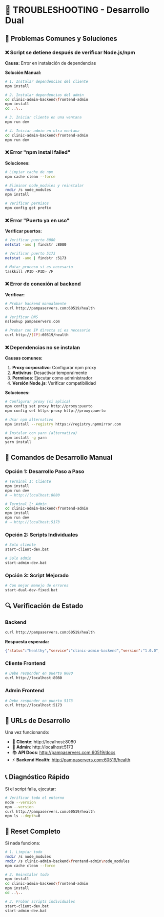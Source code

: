 # 🔧 TROUBLESHOOTING - Desarrollo Dual

## 🚨 Problemas Comunes y Soluciones

### ❌ Script se detiene después de verificar Node.js/npm

**Causa:** Error en instalación de dependencias

**Solución Manual:**
```bash
# 1. Instalar dependencias del cliente
npm install

# 2. Instalar dependencias del admin  
cd clinic-admin-backend\frontend-admin
npm install
cd ..\..

# 3. Iniciar cliente en una ventana
npm run dev

# 4. Iniciar admin en otra ventana
cd clinic-admin-backend\frontend-admin
npm run dev
```

### ❌ Error "npm install failed"

**Soluciones:**
```bash
# Limpiar cache de npm
npm cache clean --force

# Eliminar node_modules y reinstalar
rmdir /s node_modules
npm install

# Verificar permisos
npm config get prefix
```

### ❌ Error "Puerto ya en uso"

**Verificar puertos:**
```bash
# Verificar puerto 8080
netstat -ano | findstr :8080

# Verificar puerto 5173  
netstat -ano | findstr :5173

# Matar proceso si es necesario
taskkill /PID <PID> /F
```

### ❌ Error de conexión al backend

**Verificar:**
```bash
# Probar backend manualmente
curl http://pampaservers.com:60519/health

# Verificar DNS
nslookup pampaservers.com

# Probar con IP directa si es necesario
curl http://[IP]:60519/health
```

### ❌ Dependencias no se instalan

**Causas comunes:**
1. **Proxy corporativo**: Configurar npm proxy
2. **Antivirus**: Desactivar temporalmente
3. **Permisos**: Ejecutar como administrador
4. **Versión Node.js**: Verificar compatibilidad

**Soluciones:**
```bash
# Configurar proxy (si aplica)
npm config set proxy http://proxy:puerto
npm config set https-proxy http://proxy:puerto

# Usar npm alternativo
npm install --registry https://registry.npmmirror.com

# Instalar con yarn (alternativa)
npm install -g yarn
yarn install
```

## 🎯 Comandos de Desarrollo Manual

### Opción 1: Desarrollo Paso a Paso

```bash
# Terminal 1: Cliente
npm install
npm run dev
# → http://localhost:8080

# Terminal 2: Admin  
cd clinic-admin-backend\frontend-admin
npm install
npm run dev
# → http://localhost:5173
```

### Opción 2: Scripts Individuales

```bash
# Solo cliente
start-client-dev.bat

# Solo admin
start-admin-dev.bat
```

### Opción 3: Script Mejorado

```bash
# Con mejor manejo de errores
start-dual-dev-fixed.bat
```

## 🔍 Verificación de Estado

### Backend
```bash
curl http://pampaservers.com:60519/health
```
**Respuesta esperada:**
```json
{"status":"healthy","service":"clinic-admin-backend","version":"1.0.0","database":"connected"}
```

### Cliente Frontend
```bash
# Debe responder en puerto 8080
curl http://localhost:8080
```

### Admin Frontend  
```bash
# Debe responder en puerto 5173
curl http://localhost:5173
```

## 🚀 URLs de Desarrollo

Una vez funcionando:

- 👥 **Cliente**: http://localhost:8080
- 🔧 **Admin**: http://localhost:5173  
- 📚 **API Docs**: http://pampaservers.com:60519/docs
- ⚡ **Backend Health**: http://pampaservers.com:60519/health

## 📞 Diagnóstico Rápido

Si el script falla, ejecutar:

```bash
# Verificar todo el entorno
node --version
npm --version
curl http://pampaservers.com:60519/health
npm ls --depth=0
```

## 🔧 Reset Completo

Si nada funciona:

```bash
# 1. Limpiar todo
rmdir /s node_modules
rmdir /s clinic-admin-backend\frontend-admin\node_modules
npm cache clean --force

# 2. Reinstalar todo
npm install
cd clinic-admin-backend\frontend-admin
npm install
cd ..\..

# 3. Probar scripts individuales
start-client-dev.bat
start-admin-dev.bat
```